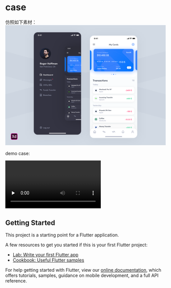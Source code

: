 # case

仿照如下素材：
![image](./assets/dashboard.png)

demo case: 

<video controls preload="none">
    <source src="./assets/case1.mp4" type="video/mp4">
</video>


## Getting Started

This project is a starting point for a Flutter application.

A few resources to get you started if this is your first Flutter project:

- [Lab: Write your first Flutter app](https://flutter.dev/docs/get-started/codelab)
- [Cookbook: Useful Flutter samples](https://flutter.dev/docs/cookbook)

For help getting started with Flutter, view our 
[online documentation](https://flutter.dev/docs), which offers tutorials, 
samples, guidance on mobile development, and a full API reference.
